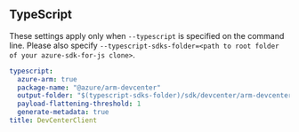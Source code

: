 ## TypeScript

These settings apply only when `--typescript` is specified on the command line.
Please also specify `--typescript-sdks-folder=<path to root folder of your azure-sdk-for-js clone>`.

``` yaml $(typescript)
typescript:
  azure-arm: true
  package-name: "@azure/arm-devcenter"
  output-folder: "$(typescript-sdks-folder)/sdk/devcenter/arm-devcenter"
  payload-flattening-threshold: 1
  generate-metadata: true
title: DevCenterClient
```
